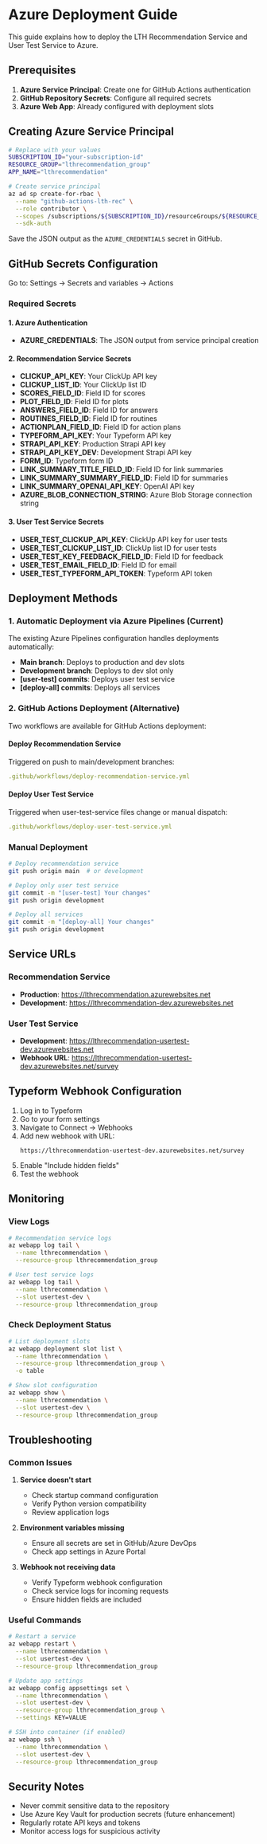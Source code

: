 # Azure Deployment Guide

This guide explains how to deploy the LTH Recommendation Service and User Test Service to Azure.

## Prerequisites

1. **Azure Service Principal**: Create one for GitHub Actions authentication
2. **GitHub Repository Secrets**: Configure all required secrets
3. **Azure Web App**: Already configured with deployment slots

## Creating Azure Service Principal

```bash
# Replace with your values
SUBSCRIPTION_ID="your-subscription-id"
RESOURCE_GROUP="lthrecommendation_group"
APP_NAME="lthrecommendation"

# Create service principal
az ad sp create-for-rbac \
  --name "github-actions-lth-rec" \
  --role contributor \
  --scopes /subscriptions/${SUBSCRIPTION_ID}/resourceGroups/${RESOURCE_GROUP} \
  --sdk-auth
```

Save the JSON output as the `AZURE_CREDENTIALS` secret in GitHub.

## GitHub Secrets Configuration

Go to: Settings → Secrets and variables → Actions

### Required Secrets

#### 1. Azure Authentication
- **AZURE_CREDENTIALS**: The JSON output from service principal creation

#### 2. Recommendation Service Secrets
- **CLICKUP_API_KEY**: Your ClickUp API key
- **CLICKUP_LIST_ID**: Your ClickUp list ID
- **SCORES_FIELD_ID**: Field ID for scores
- **PLOT_FIELD_ID**: Field ID for plots
- **ANSWERS_FIELD_ID**: Field ID for answers
- **ROUTINES_FIELD_ID**: Field ID for routines
- **ACTIONPLAN_FIELD_ID**: Field ID for action plans
- **TYPEFORM_API_KEY**: Your Typeform API key
- **STRAPI_API_KEY**: Production Strapi API key
- **STRAPI_API_KEY_DEV**: Development Strapi API key
- **FORM_ID**: Typeform form ID
- **LINK_SUMMARY_TITLE_FIELD_ID**: Field ID for link summaries
- **LINK_SUMMARY_SUMMARY_FIELD_ID**: Field ID for summaries
- **LINK_SUMMARY_OPENAI_API_KEY**: OpenAI API key
- **AZURE_BLOB_CONNECTION_STRING**: Azure Blob Storage connection string

#### 3. User Test Service Secrets
- **USER_TEST_CLICKUP_API_KEY**: ClickUp API key for user tests
- **USER_TEST_CLICKUP_LIST_ID**: ClickUp list ID for user tests
- **USER_TEST_KEY_FEEDBACK_FIELD_ID**: Field ID for feedback
- **USER_TEST_EMAIL_FIELD_ID**: Field ID for email
- **USER_TEST_TYPEFORM_API_TOKEN**: Typeform API token

## Deployment Methods

### 1. Automatic Deployment via Azure Pipelines (Current)

The existing Azure Pipelines configuration handles deployments automatically:

- **Main branch**: Deploys to production and dev slots
- **Development branch**: Deploys to dev slot only
- **[user-test] commits**: Deploys user test service
- **[deploy-all] commits**: Deploys all services

### 2. GitHub Actions Deployment (Alternative)

Two workflows are available for GitHub Actions deployment:

#### Deploy Recommendation Service
Triggered on push to main/development branches:
```yaml
.github/workflows/deploy-recommendation-service.yml
```

#### Deploy User Test Service
Triggered when user-test-service files change or manual dispatch:
```yaml
.github/workflows/deploy-user-test-service.yml
```

### Manual Deployment

```bash
# Deploy recommendation service
git push origin main  # or development

# Deploy only user test service
git commit -m "[user-test] Your changes"
git push origin development

# Deploy all services
git commit -m "[deploy-all] Your changes"
git push origin development
```

## Service URLs

### Recommendation Service
- **Production**: https://lthrecommendation.azurewebsites.net
- **Development**: https://lthrecommendation-dev.azurewebsites.net

### User Test Service
- **Development**: https://lthrecommendation-usertest-dev.azurewebsites.net
- **Webhook URL**: https://lthrecommendation-usertest-dev.azurewebsites.net/survey

## Typeform Webhook Configuration

1. Log in to Typeform
2. Go to your form settings
3. Navigate to Connect → Webhooks
4. Add new webhook with URL:
   ```
   https://lthrecommendation-usertest-dev.azurewebsites.net/survey
   ```
5. Enable "Include hidden fields"
6. Test the webhook

## Monitoring

### View Logs
```bash
# Recommendation service logs
az webapp log tail \
  --name lthrecommendation \
  --resource-group lthrecommendation_group

# User test service logs
az webapp log tail \
  --name lthrecommendation \
  --slot usertest-dev \
  --resource-group lthrecommendation_group
```

### Check Deployment Status
```bash
# List deployment slots
az webapp deployment slot list \
  --name lthrecommendation \
  --resource-group lthrecommendation_group \
  -o table

# Show slot configuration
az webapp show \
  --name lthrecommendation \
  --slot usertest-dev \
  --resource-group lthrecommendation_group
```

## Troubleshooting

### Common Issues

1. **Service doesn't start**
   - Check startup command configuration
   - Verify Python version compatibility
   - Review application logs

2. **Environment variables missing**
   - Ensure all secrets are set in GitHub/Azure DevOps
   - Check app settings in Azure Portal

3. **Webhook not receiving data**
   - Verify Typeform webhook configuration
   - Check service logs for incoming requests
   - Ensure hidden fields are included

### Useful Commands

```bash
# Restart a service
az webapp restart \
  --name lthrecommendation \
  --slot usertest-dev \
  --resource-group lthrecommendation_group

# Update app settings
az webapp config appsettings set \
  --name lthrecommendation \
  --slot usertest-dev \
  --resource-group lthrecommendation_group \
  --settings KEY=VALUE

# SSH into container (if enabled)
az webapp ssh \
  --name lthrecommendation \
  --slot usertest-dev \
  --resource-group lthrecommendation_group
```

## Security Notes

- Never commit sensitive data to the repository
- Use Azure Key Vault for production secrets (future enhancement)
- Regularly rotate API keys and tokens
- Monitor access logs for suspicious activity